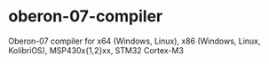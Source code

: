 # oberon-07-compiler
Oberon-07 compiler for x64 (Windows, Linux), x86 (Windows, Linux, KolibriOS), MSP430x{1,2}xx, STM32 Cortex-M3
